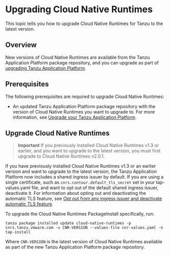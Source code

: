 # Upgrading Cloud Native Runtimes

This topic tells you how to upgrade Cloud Native Runtimes for Tanzu to the latest version.

## <a id='overview'></a> Overview

New versions of Cloud Native Runtimes are available from the Tanzu Application Platform package repository, and you can upgrade as part of [upgrading Tanzu Application Platform](../../../upgrading.hbs.md).

## <a id='prerecs'></a> Prerequisites

The following prerequisites are required to upgrade Cloud Native Runtimes:

- An updated Tanzu Application Platform package repository with the version of Cloud Native Runtimes you want to upgrade to. For more information, see [Upgrade your Tanzu Application Platform](../../../upgrading.hbs.md).

## <a id='upgrade-cnrs'></a> Upgrade Cloud Native Runtimes

>**Important** If you previously installed Cloud Native Runtimes v1.3 or earlier, and you want to upgrade to the latest version,
you must first upgrade to Cloud Native Runtimes v2.0.1.

If you have previously installed Cloud Native Runtimes v1.3 or an earlier version and want to upgrade to the latest version,
the Tanzu Application Platform now includes a shared ingress issuer by default. If you are using a single
certificate, such as `cnrs.contour.default_tls_secret` set in your tap-values.yaml file, and want to opt out of the default
shared ingress issuer, deactivate it. For information about opting out and deactivating the automatic TLS feature, see [Opt out from any ingress issuer and deactivate automatic TLS feature](../auto-tls/tls-guides-deactivate-autotls.hbs.md).

To upgrade the Cloud Native Runtimes PackageInstall specifically, run:

```console
tanzu package installed update cloud-native-runtimes -p cnrs.tanzu.vmware.com -v CNR-VERSION --values-file cnr-values.yaml -n tap-install
```

Where `CNR-VERSION` is the latest version of Cloud Native Runtimes available as part of the new Tanzu Application Platform package repository.
